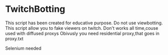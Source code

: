 # TwitchBotting
This script has been created for educative purpose.
Do not use viewbotting.
This script allow you to fake viewers on twitch. Don't works all time,couse used with diffused proxys
Obivusly you need residential proxy,that goes in proxy.txt

Selenium needed
